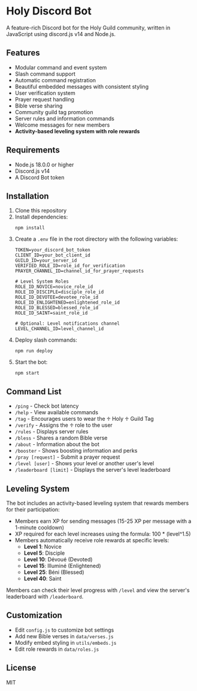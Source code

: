 # Holy Discord Bot

A feature-rich Discord bot for the Holy Guild community, written in JavaScript using discord.js v14 and Node.js.

## Features

- Modular command and event system
- Slash command support
- Automatic command registration
- Beautiful embedded messages with consistent styling
- User verification system
- Prayer request handling
- Bible verse sharing
- Community guild tag promotion
- Server rules and information commands
- Welcome messages for new members
- **Activity-based leveling system with role rewards**

## Requirements

- Node.js 18.0.0 or higher
- Discord.js v14
- A Discord Bot token

## Installation

1. Clone this repository
2. Install dependencies:
   ```
   npm install
   ```
3. Create a `.env` file in the root directory with the following variables:
   ```
   TOKEN=your_discord_bot_token
   CLIENT_ID=your_bot_client_id
   GUILD_ID=your_server_id
   VERIFIED_ROLE_ID=role_id_for_verification
   PRAYER_CHANNEL_ID=channel_id_for_prayer_requests
   
   # Level System Roles
   ROLE_ID_NOVICE=novice_role_id
   ROLE_ID_DISCIPLE=disciple_role_id
   ROLE_ID_DEVOTEE=devotee_role_id
   ROLE_ID_ENLIGHTENED=enlightened_role_id
   ROLE_ID_BLESSED=blessed_role_id
   ROLE_ID_SAINT=saint_role_id
   
   # Optional: Level notifications channel
   LEVEL_CHANNEL_ID=level_channel_id
   ```
4. Deploy slash commands:
   ```
   npm run deploy
   ```
5. Start the bot:
   ```
   npm start
   ```

## Command List

- `/ping` - Check bot latency
- `/help` - View available commands
- `/tag` - Encourages users to wear the ♱ Holy ♱ Guild Tag
- `/verify` - Assigns the ♱ role to the user
- `/rules` - Displays server rules
- `/bless` - Shares a random Bible verse
- `/about` - Information about the bot
- `/booster` - Shows boosting information and perks
- `/pray [request]` - Submit a prayer request
- `/level [user]` - Shows your level or another user's level
- `/leaderboard [limit]` - Displays the server's level leaderboard

## Leveling System

The bot includes an activity-based leveling system that rewards members for their participation:

- Members earn XP for sending messages (15-25 XP per message with a 1-minute cooldown)
- XP required for each level increases using the formula: 100 * (level^1.5)
- Members automatically receive role rewards at specific levels:
  - **Level 1**: Novice
  - **Level 5**: Disciple 
  - **Level 10**: Dévoué (Devoted)
  - **Level 15**: Illuminé (Enlightened)
  - **Level 25**: Béni (Blessed)
  - **Level 40**: Saint

Members can check their level progress with `/level` and view the server's leaderboard with `/leaderboard`.

## Customization

- Edit `config.js` to customize bot settings
- Add new Bible verses in `data/verses.js`
- Modify embed styling in `utils/embeds.js`
- Edit role rewards in `data/roles.js`

## License

MIT 